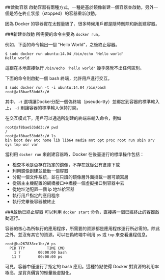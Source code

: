 ##啟動容器
啟動容器有兩種方式，一種是基於鏡像新建一個容器並啟動，另外一個是將在終止狀態（stopped）的容器重新啟動。

因為 Docker 的容器實在太輕量級了，很多時候用戶都是隨時刪除和新創建容器。

###新建並啟動
所需要的命令主要為 `docker run`。

例如，下面的命令輸出一個 “Hello World”，之後終止容器。
```
$ sudo docker run ubuntu:14.04 /bin/echo 'Hello world'
Hello world
```
這跟在本地直接執行 `/bin/echo 'hello world'` 幾乎感覺不出任何區別。

下面的命令則啟動一個 bash 終端，允許用戶進行交互。
```
$ sudo docker run -t -i ubuntu:14.04 /bin/bash
root@af8bae53bdd3:/#
```
其中，`-t` 選項讓Docker分配一個偽終端（pseudo-tty）並綁定到容器的標準輸入上， `-i` 則讓容器的標準輸入保持打開。

在交互模式下，用戶可以通過所創建的終端來輸入命令，例如
```
root@af8bae53bdd3:/# pwd
/
root@af8bae53bdd3:/# ls
bin boot dev etc home lib lib64 media mnt opt proc root run sbin srv sys tmp usr var
```

當利用 `docker run` 來創建容器時，Docker 在後臺運行的標準操作包括：

* 檢查本地是否存在指定的鏡像，不存在就從公有倉庫下載
* 利用鏡像創建並啟動一個容器
* 分配一個文件系統，並在只讀的鏡像層外面掛載一層可讀寫層
* 從宿主主機配置的網橋接口中橋接一個虛擬接口到容器中去
* 從地址池配置一個 ip 地址給容器
* 執行用戶指定的應用程序
* 執行完畢後容器被終止

###啟動已終止容器
可以利用 `docker start` 命令，直接將一個已經終止的容器啟動運行。

容器的核心為所執行的應用程序，所需要的資源都是應用程序運行所必需的。除此之外，並沒有其它的資源。可以在偽終端中利用 `ps` 或 `top` 來查看進程信息。
```
root@ba267838cc1b:/# ps
  PID TTY          TIME CMD
    1 ?        00:00:00 bash
   11 ?        00:00:00 ps
```
可見，容器中僅運行了指定的 bash 應用。這種特點使得 Docker 對資源的利用率極高，是貨真價實的輕量級虛擬化。

